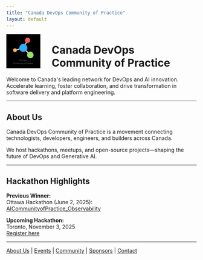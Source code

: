 ```yaml
---
title: "Canada DevOps Community of Practice"
layout: default
---
```


<img src="assets/logo.png" alt="Canada DevOps Logo" style="height:90px; float:left; margin-right:30px;">

# Canada DevOps Community of Practice

Welcome to Canada's leading network for DevOps and AI innovation.  
Accelerate learning, foster collaboration, and drive transformation in software delivery and platform engineering.

---

## About Us

Canada DevOps Community of Practice is a movement connecting technologists, developers, engineers, and builders across Canada.

We host hackathons, meetups, and open-source projects—shaping the future of DevOps and Generative AI.

---

## Hackathon Highlights

**Previous Winner:**  
Ottawa Hackathon (June 2, 2025):  
[AICommunityofPractice_Observability](https://github.com/CanadaDevOpsCommunity2025/AICommunityofPractice_Observability)

**Upcoming Hackathon:**  
Toronto, November 3, 2025  
[Register here](https://lnkd.in/gTC24_5P)

---

[About Us](about.md) | [Events](events.md) | [Community](community.md) | [Sponsors](sponsors.md) | [Contact](contact.md)
